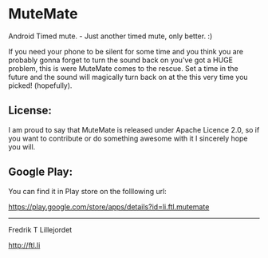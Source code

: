 MuteMate
========

Android Timed mute. - Just another timed mute, only better. :)

If you need your phone to be silent for some time and you think you are probably gonna 
forget to turn the sound back on you've got a HUGE problem, this is were MuteMate comes to the rescue. 
Set a time in the future and the sound will magically turn back on at the this very time you picked! (hopefully).

License:
--------

I am proud to say that MuteMate is released under Apache Licence 2.0, so if you want to contribute or
do something awesome with it I sincerely hope you will. 

Google Play:
------------

You can find it in Play store on the folllowing url:

https://play.google.com/store/apps/details?id=li.ftl.mutemate

-------

Fredrik T Lillejordet

http://ftl.li
